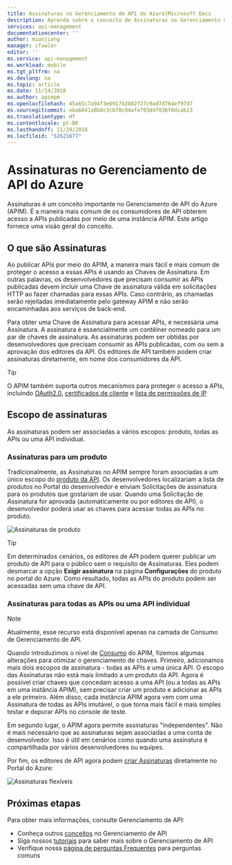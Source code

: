 ```yaml
---
title: Assinaturas no Gerenciamento de API do Azure|Microsoft Docs
description: Aprenda sobre o conceito de Assinaturas no Gerenciamento de API do Azure.
services: api-management
documentationcenter: ''
author: miaojiang
manager: cfowler
editor: ''
ms.service: api-management
ms.workload: mobile
ms.tgt_pltfrm: na
ms.devlang: na
ms.topic: article
ms.date: 11/14/2018
ms.author: apimpm
ms.openlocfilehash: 45a65c7a94f3e6917b2882f27c9ad7d764ef97d7
ms.sourcegitcommit: eba6841a8b8c3cb78c94afe703d4f83bf0dcab13
ms.translationtype: HT
ms.contentlocale: pt-BR
ms.lasthandoff: 11/29/2018
ms.locfileid: "52621677"
---
```

# <a name="subscriptions-in-azure-api-management"></a>Assinaturas no Gerenciamento de API do Azure

Assinaturas é um conceito importante no Gerenciamento de API do Azure (APIM). É a maneira mais comum de os consumidores de API obterem acesso a APIs publicadas por meio de uma instância APIM. Este artigo fornece uma visão geral do conceito.

## <a name="what-is-subscriptions"></a>O que são Assinaturas

Ao publicar APIs por meio do APIM, a maneira mais fácil e mais comum de proteger o acesso a essas APIs é usando as Chaves de Assinatura. Em outras palavras, os desenvolvedores que precisam consumir as APIs publicadas devem incluir uma Chave de assinatura válida em solicitações HTTP ao fazer chamadas para essas APIs. Caso contrário, as chamadas serão rejeitadas imediatamente pelo gateway APIM e não serão encaminhadas aos serviços de back-end.

Para obter uma Chave de Assinatura para acessar APIs, é necessária uma Assinatura. A assinatura é essencialmente um contêiner nomeado para um par de chaves de assinatura. As assinaturas podem ser obtidas por desenvolvedores que precisam consumir as APIs publicadas, com ou sem a aprovação dos editores da API. Os editores de API também podem criar assinaturas diretamente, em nome dos consumidores da API.

> [!TIP]
> O APIM também suporta outros mecanismos para proteger o acesso a APIs, incluindo [OAuth2.0](api-management-howto-protect-backend-with-aad.md), [certificados de cliente](api-management-howto-mutual-certificates-for-clients.md) e [lista de permissões de IP](https://docs.microsoft.com/azure/api-management/api-management-access-restriction-policies#RestrictCallerIPs)

## <a name="scope-of-subscriptions"></a>Escopo de assinaturas

As assinaturas podem ser associadas a vários escopos: produto, todas as APIs ou uma API individual.

### <a name="subscriptions-for-a-product"></a>Assinaturas para um produto

Tradicionalmente, as Assinaturas no APIM sempre foram associadas a um único escopo do [produto da API](api-management-terminology.md). Os desenvolvedores localizariam a lista de produtos no Portal do desenvolvedor e enviam Solicitações de assinatura para os produtos que gostariam de usar. Quando uma Solicitação de Assinatura for aprovada (automaticamente ou por editores de API), o desenvolvedor poderá usar as chaves para acessar todas as APIs no produto.

![Assinaturas de produto](./media/api-management-subscriptions/product-subscription.png)

> [!TIP]
> Em determinados cenários, os editores de API podem querer publicar um produto de API para o público sem o requisito de Assinaturas. Eles podem desmarcar a opção **Exigir assinatura** na página **Configurações** do produto no portal do Azure. Como resultado, todas as APIs do produto podem ser acessadas sem uma chave de API.

### <a name="subscriptions-for-all-apis-or-an-individual-api"></a>Assinaturas para todas as APIs ou uma API individual

> [!NOTE]
> Atualmente, esse recurso está disponível apenas na camada de Consumo de Gerenciamento de API.

Quando introduzimos o nível de [Consumo](https://aka.ms/apimconsumptionblog) do APIM, fizemos algumas alterações para otimizar o gerenciamento de chaves. Primeiro, adicionamos mais dois escopos de assinatura - todas as APIs e uma única API. O escopo das Assinaturas não está mais limitado a um produto da API. Agora é possível criar chaves que concedam acesso a uma API (ou a todas as APIs em uma instância APIM), sem precisar criar um produto e adicionar as APIs a ele primeiro. Além disso, cada instância APIM agora vem com uma Assinatura de todas as APIs imutável, o que torna mais fácil e mais simples testar e depurar APIs no console de teste.

Em segundo lugar, o APIM agora permite assinaturas "independentes". Não é mais necessário que as assinaturas sejam associadas a uma conta de desenvolvedor. Isso é útil em cenários como quando uma assinatura é compartilhada por vários desenvolvedores ou equipes.

Por fim, os editores de API agora podem [criar Assinaturas](api-management-howto-create-subscriptions.md) diretamente no Portal do Azure:

![Assinaturas flexíveis](./media/api-management-subscriptions/flexible-subscription.png)

## <a name="next-steps"></a>Próximas etapas
Para obter mais informações, consulte Gerenciamento de API:

+ Conheça outros [conceitos](api-management-terminology.md) no Gerenciamento de API
+ Siga nossos [tutoriais](import-and-publish.md) para saber mais sobre o Gerenciamento de API
+ Verifique nossa [página de perguntas Frequentes](api-management-faq.md) para perguntas comuns
